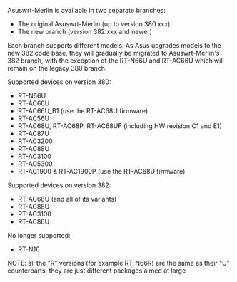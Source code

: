 Asuswrt-Merlin is available in two separate branches:

- The original Asuswrt-Merlin (up to version 380.xxx)
- The new branch (version 382.xxx and newer)

Each branch supports different models.  As Asus upgrades models to the new 382 code base, they will gradually be migrated to Asuswrt-Merlin's 382 branch, with the exception of the RT-N66U and RT-AC66U which will remain on the legacy 380 branch.


Supported devices on version 380:
 * RT-N66U
 * RT-AC66U
 * RT-AC66U_B1 (use the RT-AC68U firmware)
 * RT-AC56U
 * RT-AC68U, RT-AC68P, RT-AC68UF (including HW revision C1 and E1)
 * RT-AC87U
 * RT-AC3200
 * RT-AC88U
 * RT-AC3100
 * RT-AC5300
 * RT-AC1900 & RT-AC1900P (use the RT-AC68U firmware)

Supported devices on version 382:
 * RT-AC68U (and all of its variants)
 * RT-AC88U
 * RT-AC3100
 * RT-AC86U

No longer supported:
 * RT-N16


NOTE: all the "R" versions (for example RT-N66R) are the same as their "U" counterparts, they are just different packages aimed at large 
